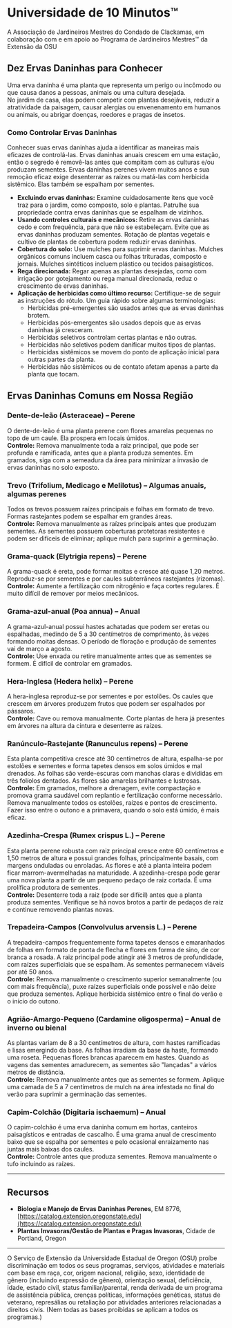 # Universidade de 10 Minutos™  
A Associação de Jardineiros Mestres do Condado de Clackamas, em colaboração com e em apoio ao Programa de Jardineiros Mestres™ da Extensão da OSU  

## Dez Ervas Daninhas para Conhecer  

Uma erva daninha é uma planta que representa um perigo ou incômodo ou que causa danos a pessoas, animais ou uma cultura desejada.  
No jardim de casa, elas podem competir com plantas desejáveis, reduzir a atratividade da paisagem, causar alergias ou envenenamento em humanos ou animais, ou abrigar doenças, roedores e pragas de insetos.  

### Como Controlar Ervas Daninhas  
Conhecer suas ervas daninhas ajuda a identificar as maneiras mais eficazes de controlá-las. Ervas daninhas anuais crescem em uma estação, então o segredo é removê-las antes que compitam com as culturas e/ou produzam sementes. Ervas daninhas perenes vivem muitos anos e sua remoção eficaz exige desenterrar as raízes ou matá-las com herbicida sistêmico. Elas também se espalham por sementes.  

- **Excluindo ervas daninhas:** Examine cuidadosamente itens que você traz para o jardim, como composto, solo e plantas. Patrulhe sua propriedade contra ervas daninhas que se espalham de vizinhos.  
- **Usando controles culturais e mecânicos:** Retire as ervas daninhas cedo e com frequência, para que não se estabeleçam. Evite que as ervas daninhas produzam sementes. Rotação de plantas vegetais e cultivo de plantas de cobertura podem reduzir ervas daninhas.  
- **Cobertura do solo:** Use mulches para suprimir ervas daninhas. Mulches orgânicos comuns incluem casca ou folhas trituradas, composto e jornais. Mulches sintéticos incluem plástico ou tecidos paisagísticos.  
- **Rega direcionada:** Regar apenas as plantas desejadas, como com irrigação por gotejamento ou rega manual direcionada, reduz o crescimento de ervas daninhas.  
- **Aplicação de herbicidas como último recurso:** Certifique-se de seguir as instruções do rótulo. Um guia rápido sobre algumas terminologias:  
  - Herbicidas pré-emergentes são usados antes que as ervas daninhas brotem.  
  - Herbicidas pós-emergentes são usados depois que as ervas daninhas já cresceram.  
  - Herbicidas seletivos controlam certas plantas e não outras.  
  - Herbicidas não seletivos podem danificar muitos tipos de plantas.  
  - Herbicidas sistêmicos se movem do ponto de aplicação inicial para outras partes da planta.  
  - Herbicidas não sistêmicos ou de contato afetam apenas a parte da planta que tocam.  

## Ervas Daninhas Comuns em Nossa Região  

### Dente-de-leão (Asteraceae) – Perene  
O dente-de-leão é uma planta perene com flores amarelas pequenas no topo de um caule. Ela prospera em locais úmidos.  
**Controle:** Remova manualmente toda a raiz principal, que pode ser profunda e ramificada, antes que a planta produza sementes. Em gramados, siga com a semeadura da área para minimizar a invasão de ervas daninhas no solo exposto.  

### Trevo (Trifolium, Medicago e Melilotus) – Algumas anuais, algumas perenes  
Todos os trevos possuem raízes principais e folhas em formato de trevo. Formas rastejantes podem se espalhar em grandes áreas.  
**Controle:** Remova manualmente as raízes principais antes que produzam sementes. As sementes possuem coberturas protetoras resistentes e podem ser difíceis de eliminar; aplique mulch para suprimir a germinação.  

### Grama-quack (Elytrigia repens) – Perene  
A grama-quack é ereta, pode formar moitas e cresce até quase 1,20 metros. Reproduz-se por sementes e por caules subterrâneos rastejantes (rizomas).  
**Controle:** Aumente a fertilização com nitrogênio e faça cortes regulares. É muito difícil de remover por meios mecânicos.  

### Grama-azul-anual (Poa annua) – Anual  
A grama-azul-anual possui hastes achatadas que podem ser eretas ou espalhadas, medindo de 5 a 30 centímetros de comprimento, às vezes formando moitas densas. O período de floração e produção de sementes vai de março a agosto.  
**Controle:** Use enxada ou retire manualmente antes que as sementes se formem. É difícil de controlar em gramados.  

### Hera-Inglesa (Hedera helix) – Perene  
A hera-inglesa reproduz-se por sementes e por estolões. Os caules que crescem em árvores produzem frutos que podem ser espalhados por pássaros.  
**Controle:** Cave ou remova manualmente. Corte plantas de hera já presentes em árvores na altura da cintura e desenterre as raízes.  

### Ranúnculo-Rastejante (Ranunculus repens) – Perene  
Esta planta competitiva cresce até 30 centímetros de altura, espalha-se por estolões e sementes e forma tapetes densos em solos úmidos e mal drenados. As folhas são verde-escuras com manchas claras e divididas em três folíolos dentados. As flores são amarelas brilhantes e lustrosas.  
**Controle:** Em gramados, melhore a drenagem, evite compactação e promova grama saudável com replantio e fertilização conforme necessário. Remova manualmente todos os estolões, raízes e pontos de crescimento. Fazer isso entre o outono e a primavera, quando o solo está úmido, é mais eficaz.  

### Azedinha-Crespa (Rumex crispus L.) – Perene  
Esta planta perene robusta com raiz principal cresce entre 60 centímetros e 1,50 metros de altura e possui grandes folhas, principalmente basais, com margens onduladas ou enroladas. As flores e até a planta inteira podem ficar marrom-avermelhadas na maturidade. A azedinha-crespa pode gerar uma nova planta a partir de um pequeno pedaço de raiz cortada. É uma prolífica produtora de sementes.  
**Controle:** Desenterre toda a raiz (pode ser difícil) antes que a planta produza sementes. Verifique se há novos brotos a partir de pedaços de raiz e continue removendo plantas novas.  

### Trepadeira-Campos (Convolvulus arvensis L.) – Perene  
A trepadeira-campos frequentemente forma tapetes densos e emaranhados de folhas em formato de ponta de flecha e flores em forma de sino, de cor branca a rosada. A raiz principal pode atingir até 3 metros de profundidade, com raízes superficiais que se espalham. As sementes permanecem viáveis por até 50 anos.  
**Controle:** Remova manualmente o crescimento superior semanalmente (ou com mais frequência), puxe raízes superficiais onde possível e não deixe que produza sementes. Aplique herbicida sistêmico entre o final do verão e o início do outono.  

### Agrião-Amargo-Pequeno (Cardamine oligosperma) – Anual de inverno ou bienal  
As plantas variam de 8 a 30 centímetros de altura, com hastes ramificadas e lisas emergindo da base. As folhas irradiam da base da haste, formando uma roseta. Pequenas flores brancas aparecem em hastes. Quando as vagens das sementes amadurecem, as sementes são "lançadas" a vários metros de distância.  
**Controle:** Remova manualmente antes que as sementes se formem. Aplique uma camada de 5 a 7 centímetros de mulch na área infestada no final do verão para suprimir a germinação das sementes.  

### Capim-Colchão (Digitaria ischaemum) – Anual  
O capim-colchão é uma erva daninha comum em hortas, canteiros paisagísticos e entradas de cascalho. É uma grama anual de crescimento baixo que se espalha por sementes e pelo ocasional enraizamento nas juntas mais baixas dos caules.  
**Controle:** Controle antes que produza sementes. Remova manualmente o tufo incluindo as raízes.  

---

## Recursos  
- **Biologia e Manejo de Ervas Daninhas Perenes**, EM 8776, [https://catalog.extension.oregonstate.edu](https://catalog.extension.oregonstate.edu)  
- **Plantas Invasoras/Gestão de Plantas e Pragas Invasoras**, Cidade de Portland, Oregon  

---

O Serviço de Extensão da Universidade Estadual de Oregon (OSU) proíbe discriminação em todos os seus programas, serviços, atividades e materiais com base em raça, cor, origem nacional, religião, sexo, identidade de gênero (incluindo expressão de gênero), orientação sexual, deficiência, idade, estado civil, status familiar/parental, renda derivada de um programa de assistência pública, crenças políticas, informações genéticas, status de veterano, represálias ou retaliação por atividades anteriores relacionadas a direitos civis. (Nem todas as bases proibidas se aplicam a todos os programas.)